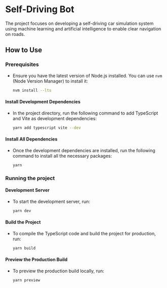 # Self-Driving Bot
The project focuses on developing a self-driving car simulation system using machine learning and artificial intelligence to enable clear navigation on roads.

## How to Use

### Prerequisites
- Ensure you have the latest version of Node.js installed. You can use `nvm` (Node Version Manager) to install it:
  ```sh
  nvm install --lts

#### Install Development Dependencies
- In the project directory, run the following command to add TypeScript and Vite as development dependencies:
    ```sh
    yarn add typescript vite --dev

#### Install All Dependencies
- Once the development dependencies are installed, run the following command to install all the necessary packages:
    ```sh
    yarn

### Running the project

#### Development Server
- To start the development server, run:
    ```sh
    yarn dev

#### Build the Project
- To compile the TypeScript code and build the project for production, run:
    ```sh
    yarn build

#### Preview the Production Build
- To preview the production build locally, run:
    ```sh
    yarn preview
